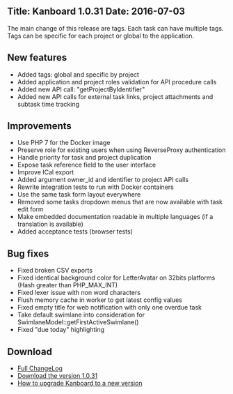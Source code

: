 Title: Kanboard 1.0.31
Date: 2016-07-03
---

The main change of this release are tags.
Each task can have multiple tags.
Tags can be specific for each project or global to the application.

New features
------------

* Added tags: global and specific by project
* Added application and project roles validation for API procedure calls
* Added new API call: "getProjectByIdentifier"
* Added new API calls for external task links, project attachments and subtask time tracking

Improvements
------------

* Use PHP 7 for the Docker image
* Preserve role for existing users when using ReverseProxy authentication
* Handle priority for task and project duplication
* Expose task reference field to the user interface
* Improve ICal export
* Added argument owner_id and identifier to project API calls
* Rewrite integration tests to run with Docker containers
* Use the same task form layout everywhere
* Removed some tasks dropdown menus that are now available with task edit form
* Make embedded documentation readable in multiple languages (if a translation is available)
* Added acceptance tests (browser tests)

Bug fixes
---------

* Fixed broken CSV exports
* Fixed identical background color for LetterAvatar on 32bits platforms (Hash greater than PHP_MAX_INT)
* Fixed lexer issue with non word characters
* Flush memory cache in worker to get latest config values
* Fixed empty title for web notification with only one overdue task
* Take default swimlane into consideration for SwimlaneModel::getFirstActiveSwimlane()
* Fixed "due today" highlighting

Download
--------

- [Full ChangeLog](https://github.com/kanboard/kanboard/blob/master/ChangeLog)
- [Download the version 1.0.31](https://kanboard.net/kanboard-1.0.31.zip)
- [How to upgrade Kanboard to a new version](https://kanboard.net/documentation/update)
